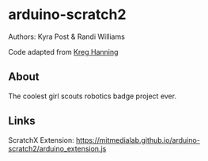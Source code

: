 # arduino-scratch2

Authors: Kyra Post & Randi Williams

Code adapted from [Kreg Hanning](http://khanning.github.io/scratch-arduino-extension)

## About
The coolest girl scouts robotics badge project ever.

## Links
ScratchX Extension: https://mitmedialab.github.io/arduino-scratch2/arduino_extension.js

